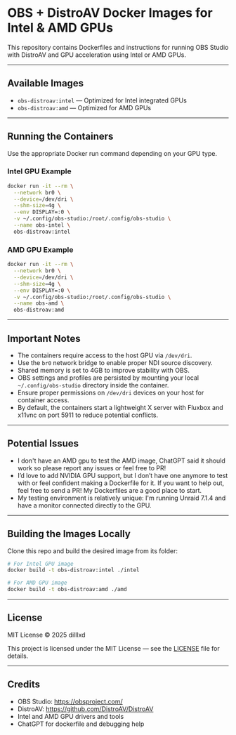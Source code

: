 # OBS + DistroAV Docker Images for Intel & AMD GPUs

This repository contains Dockerfiles and instructions for running OBS Studio with DistroAV and GPU acceleration using Intel or AMD GPUs.

---

## Available Images

- `obs-distroav:intel` — Optimized for Intel integrated GPUs  
- `obs-distroav:amd` — Optimized for AMD GPUs

---

## Running the Containers

Use the appropriate Docker run command depending on your GPU type.

### Intel GPU Example

```bash
docker run -it --rm \
  --network br0 \
  --device=/dev/dri \
  --shm-size=4g \
  --env DISPLAY=:0 \
  -v ~/.config/obs-studio:/root/.config/obs-studio \
  --name obs-intel \
  obs-distroav:intel
```

### AMD GPU Example

```bash
docker run -it --rm \
  --network br0 \
  --device=/dev/dri \
  --shm-size=4g \
  --env DISPLAY=:0 \
  -v ~/.config/obs-studio:/root/.config/obs-studio \
  --name obs-amd \
  obs-distroav:amd
```

---

## Important Notes

- The containers require access to the host GPU via `/dev/dri`.
- Use the `br0` network bridge to enable proper NDI source discovery.
- Shared memory is set to 4GB to improve stability with OBS.
- OBS settings and profiles are persisted by mounting your local `~/.config/obs-studio` directory inside the container.
- Ensure proper permissions on `/dev/dri` devices on your host for container access.
- By default, the containers start a lightweight X server with Fluxbox and x11vnc on port 5911 to reduce potential conflicts.

---

## Potential Issues

- I don't have an AMD gpu to test the AMD image, ChatGPT said it should work so please report any issues or feel free to PR!
- I’d love to add NVIDIA GPU support, but I don’t have one anymore to test with or feel confident making a Dockerfile for it. If you want to help out, feel free to send a PR! My Dockerfiles are a good place to start.
- My testing environment is relatively unique: I'm running Unraid 7.1.4 and have a monitor connected directly to the GPU.

---

## Building the Images Locally

Clone this repo and build the desired image from its folder:

```bash
# For Intel GPU image
docker build -t obs-distroav:intel ./intel

# For AMD GPU image
docker build -t obs-distroav:amd ./amd
```

---

## License

MIT License © 2025 dilllxd

This project is licensed under the MIT License — see the [LICENSE](./LICENSE) file for details.

---

## Credits

- OBS Studio: https://obsproject.com/  
- DistroAV: https://github.com/DistroAV/DistroAV  
- Intel and AMD GPU drivers and tools
- ChatGPT for dockerfile and debugging help
